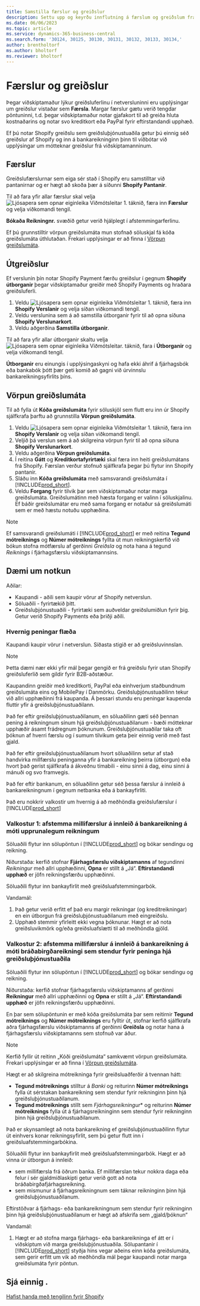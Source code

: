 ```yaml
---
title: Samstilla færslur og greiðslur
description: Settu upp og keyrðu innflutning á færslum og greiðslum frá Shopify.
ms.date: 06/06/2023
ms.topic: article
ms.service: dynamics-365-business-central
ms.search.form: '30124, 30125, 30130, 30131, 30132, 30133, 30134,'
author: brentholtorf
ms.author: bholtorf
ms.reviewer: bholtorf
---
```


# Færslur og greiðslur

Þegar viðskiptamaður lýkur greiðsluferlinu í netversluninni eru upplýsingar um greiðslur vistaðar sem **Færsla**. Margar færslur gætu verið tengdar pöntuninni, t.d. þegar viðskiptamaður notar gjafakort til að greiða hluta kostnaðarins og notar svo kreditkort eða PayPal fyrir eftirstandandi upphæð.

Ef þú notar Shopify greiðslu sem greiðsluþjónustuaðila getur þú einnig séð greiðslur af Shopify og inn á bankareikninginn þinn til viðbótar við upplýsingar um mótteknar greiðslur frá viðskiptamanninum.

## Færslur

Greiðslufærslurnar sem eiga sér stað í Shopify eru samstilltar við pantanirnar og er hægt að skoða þær á síðunni **Shopify Pantanir**.

Til að fara yfir allar færslur skal velja ![Ljósapera sem opnar eiginleika Viðmótsleitar 1.](../media/ui-search/search_small.png "Segðu mér hvað þú vilt gera") táknið, færa inn **Færslur** og velja viðkomandi tengil.

 **Bókaða Reikningnr.**  svæðið getur verið hjálplegt í afstemmingarferlinu.

Ef þú grunnstilltir vörpun greiðslumáta mun stofnað söluskjal fá kóða greiðslumáta úthlutaðan. Frekari upplýsingar er að finna í [Vörpun greiðslumáta](#payment-method-mapping).

## Útgreiðslur

Ef verslunin þín notar Shopify Payment færðu greiðslur í gegnum **Shopify útborganir** þegar viðskiptamaður greiðir með Shopify Payments og hraðara greiðsluferli.

1. Veldu ![Ljósapera sem opnar eiginleika Viðmótsleitar 1.](../media/ui-search/search_small.png "Segðu mér hvað þú vilt gera") táknið, færa inn **Shopify Verslanir** og velja síðan viðkomandi tengil.
2. Veldu verslunina sem á að samstilla útborganir fyrir til að opna síðuna **Shopify Verslunarkort**.
3. Veldu aðgerðina **Samstilla útborganir**.

Til að fara yfir allar útborganir skaltu velja ![Ljósapera sem opnar eiginleika Viðmótsleitar.](../media/ui-search/search_small.png "Segðu mér hvað þú vilt gera") táknið, fara í **Útborganir** og velja viðkomandi tengil.

**Útborganir** eru einungis í upplýsingaskyni og hafa ekki áhrif á fjárhagsbók eða bankabók þótt þær geti komið að gagni við úrvinnslu bankareikningsyfirlits þíns.

## Vörpun greiðslumáta

Til að fylla út **Kóða greiðslumáta** fyrir söluskjöl sem flutt eru inn úr Shopify sjálfkrafa þarftu að grunnstilla **Vörpun greiðslumáta**.

1. Veldu ![Ljósapera sem opnar eiginleika Viðmótsleitar 1.](../media/ui-search/search_small.png "Segðu mér hvað þú vilt gera") táknið, færa inn **Shopify Verslanir** og velja síðan viðkomandi tengil.
2. Veljið þá verslun sem á að skilgreina vörpun fyrir til að opna síðuna **Shopify Verslunarkort**.
3. Veldu aðgerðina **Vörpun greiðslumáta**.
4. Í reitina **Gátt** og **Kreditkortafyrirtæki** skal færa inn heiti greiðslumátans frá Shopify. Færslan verður stofnuð sjálfkrafa þegar þú flytur inn Shopify pantanir.
5. Sláðu inn **Kóða greiðslumáta** með samsvarandi greiðslumáta í [!INCLUDE[prod_short](../includes/prod_short.md)].
6. Veldu **Forgang** fyrir tilvik þar sem viðskiptamaður notar marga greiðslumáta. Greiðslumátinn með hæsta forgang er valinn í söluskjalinu. Ef báðir greiðslumátar eru með sama forgang er notaður sá greiðslumáti sem er með hæstu notuðu upphæðina.

> [!NOTE]  
> Ef samsvarandi greiðslumáti í [!INCLUDE[prod_short](../includes/prod_short.md)] er með reitina **Tegund mótreiknings** og **Númer mótreiknings** fyllta út mun reikningskerfið við bókun stofna mótfærslu af gerðinni *Greiðsla* og nota hana á tegund *Reiknings* í fjárhagsfærslu viðskiptamannsins.

## Dæmi um notkun
  
Aðilar:

* Kaupandi - aðili sem kaupir vörur af Shopify netverslun.
* Söluaðili - fyrirtækið þitt.
* Greiðsluþjónustuaðili - fyrirtæki sem auðveldar greiðslumiðlun fyrir þig. Getur verið Shopify Payments eða þriðji aðili.

### Hvernig peningar flæða

Kaupandi kaupir vörur í netverslun. Síðasta stigið er að greiðsluvinnslan.

>[!NOTE]
> Þetta dæmi nær ekki yfir mál þegar gengið er frá greiðslu fyrir utan Shopify greiðsluferlið sem gildir fyrir B2B-aðstæður.
  
Kaupandinn greiðir með kreditkorti, PayPal eða einhverjum staðbundnum greiðslumáta eins og MobilePay í Danmörku. Greiðsluþjónustuaðilinn tekur við allri upphæðinni frá kaupanda. Á þessari stundu eru peningar kaupenda fluttir yfir á greiðsluþjónustuaðilann.

Það fer eftir greiðsluþjónustuaðilanum, en söluaðilinn gæti séð þennan pening á reikningnum sínum hjá greiðsluþjónustuaðilanum - bæði mótteknar upphæðir ásamt frádregnum þóknunum. Greiðsluþjónustuaðilar taka oft þóknun af hverri færslu og í sumum tilvikum geta þeir einnig verið með fast gjald.
  
Það fer eftir greiðsluþjónustuaðilanum hvort söluaðilinn setur af stað handvirka millfærslu peninganna yfir á bankareikning þeirra (útborgun) eða hvort það gerist sjálfkrafa á ákveðnu tímabili - einu sinni á dag, einu sinni á mánuði og svo framvegis.
  
Það fer eftir bankanum, en söluaðilinn getur séð þessa færslur á innleið á bankareikningnum í gegnum netbanka eða á bankayfirliti.

Það eru nokkrir valkostir um hvernig á að meðhöndla greiðslufærslur í [!INCLUDE[prod_short](../includes/prod_short.md)]
  
### Valkostur 1: afstemma millifærslur á innleið á bankareikning á móti upprunalegum reikningum
  
Söluaðili flytur inn sölupöntun í [!INCLUDE[prod_short](../includes/prod_short.md)] og bókar sendingu og reikning.

Niðurstaða: kerfið stofnar **Fjárhagsfærslu viðskiptamanns** af tegundinni *Reikningur* með allri upphæðinni, **Opna** er stillt á „Já“. **Eftirstandandi upphæð** er jöfn reikningsfærðu upphæðinni.

Söluaðili flytur inn bankayfirlit með greiðsluafstemmingarbók.

Vandamál:

1. Það getur verið erfitt ef það eru margir reikningar (og kreditreikningar) en ein útborgun frá greiðsluþjónustuaðilanum með eingreiðslu.
2. Upphæð stemmir yfirleitt ekki vegna þóknunar. Hægt er að nota greiðsluvikmörk og/eða greiðsluafslætti til að meðhöndla gjöld.

### Valkostur 2: afstemma millifærslur á innleið á bankareikning á móti bráðabirgðareikningi sem stendur fyrir peninga hjá greiðsluþjónustuaðila
  
Söluaðili flytur inn sölupöntun í [!INCLUDE[prod_short](../includes/prod_short.md)] og bókar sendingu og reikning.
  
Niðurstaða: kerfið stofnar fjárhagsfærslu viðskiptamanns af gerðinni **Reikningur** með allri upphæðinni og **Opna** er stillt á „Já“. **Eftirstandandi upphæð** er jöfn reikningsfærðu upphæðinni.

En þar sem sölupöntunin er með kóða greiðslumáta þar sem reitirnir **Tegund mótreiknings** og **Númer mótreiknings** eru fylltir út, stofnar kerfið sjálfkrafa aðra fjárhagsfærslu viðskiptamanns af gerðinni **Greiðsla** og notar hana á fjárhagsfærslu viðskiptamanns sem stofnuð var áður.

>[!NOTE]
> Kerfið fyllir út reitinn „Kóði greiðslumáta“ samkvæmt vörpun greiðslumáta. Frekari upplýsingar er að finna í [Vörpun greiðslumáta](#payment-method-mapping).
  
Hægt er að skilgreina mótreikninga fyrir greiðsluaðferðir á tvennan hátt:

* **Tegund mótreiknings** stilltur á *Banki* og reiturinn **Númer mótreiknings** fylla út sérstakan bankareikning sem stendur fyrir reikninginn þinn hjá greiðsluþjónustuaðilanum.
* **Tegund mótreiknings** stillt sem *Fjárhagsreikningur** og reiturinn **Númer mótreiknings** fylla út á fjárhagsreikninginn sem stendur fyrir reikninginn þinn hjá greiðsluþjónustuaðilanum.

Það er skynsamlegt að nota bankareikning ef greiðsluþjónustuaðilinn flytur út einhvers konar reikningsyfirlit, sem þú getur flutt inn í greiðsluafstemmingarbókina.

Söluaðili flytur inn bankayfirlit með greiðsluafstemmingarbók. Hægt er að vinna úr útborgun á innleið:

* sem millifærsla frá öðrum banka. Ef millifærslan tekur nokkra daga eða felur í sér gjaldmiðlaskipti getur verið gott að nota bráðabirgðafjárhagsreikning.
* sem mismunur á fjárhagsreikningnum sem táknar reikninginn þinn hjá greiðsluþjónustuaðilanum.
  
Eftirstöðvar á fjárhags- eða bankareikningnum sem stendur fyrir reikninginn þinn hjá greiðsluþjónustuaðilanum er hægt að afskrifa sem „gjald/þóknun“

Vandamál:

1. Hægt er að stofna marga fjárhags- eða bankareikninga ef átt er í viðskiptum við marga greiðsluþjónustuaðila. Sölupantanir í [!INCLUDE[prod_short](../includes/prod_short.md)] styðja hins vegar aðeins einn kóða greiðslumáta, sem gerir erfitt um vik að meðhöndla mál þegar kaupandi notar marga greiðslumáta fyrir pöntun.

## Sjá einnig .

[Hafist handa með tengilinn fyrir Shopify](get-started.md)  
